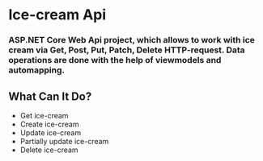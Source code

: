# Ice-cream Api

### ASP.NET Core Web Api project, which allows to work with ice cream via Get, Post, Put, Patch, Delete HTTP-request. Data operations are done with the help of viewmodels and automapping.

## What Can It Do?
* Get ice-cream
* Create ice-cream
* Update ice-cream
* Partially update ice-cream
* Delete ice-cream
